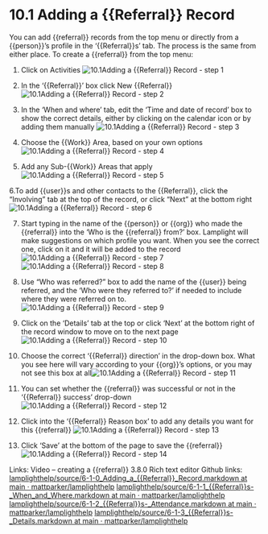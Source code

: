 # 10.1 Adding a {{Referral}} Record

You can add {{referral}} records from the top menu or directly from a {{person}}’s profile in the ‘{{Referral}}s’ tab. The process is the same from either place. To create a {{referral}} from the top menu:

1. Click on Activities
![10.1Adding a {{Referral}} Record - step 1](10.1Adding_a_Referral_Record_im_1.png)

2. In the ‘{{Referral}}’ box click New {{Referral}}
![10.1Adding a {{Referral}} Record - step 2](10.1Adding_a_Referral_Record_im_2.png)

3. In the ‘When and where’ tab, edit the ‘Time and date of record’ box to show the correct details, either by clicking on the calendar icon or by adding them manually
![10.1Adding a {{Referral}} Record - step 3](10.1Adding_a_Referral_Record_im_3.png)

4. Choose the {{Work}} Area, based on your own options
![10.1Adding a {{Referral}} Record - step 4](10.1Adding_a_Referral_Record_im_4.png)

5. Add any Sub-{{Work}} Areas that apply
![10.1Adding a {{Referral}} Record - step 5](10.1Adding_a_Referral_Record_im_5.png)

6.To add {{user}}s and other contacts to the {{Referral}}, click the “Involving” tab at the top of the record, or click “Next” at the bottom right
![10.1Adding a {{Referral}} Record - step 6](10.1Adding_a_Referral_Record_im_6.png)

7. Start typing in the name of the {{person}} or {{org}} who made the {{referral}} into the ‘Who is the {{referral}} from?’ box. Lamplight will make suggestions on which profile you want. When you see the correct one, click on it and it will be added to the record
![10.1Adding a {{Referral}} Record - step 7](10.1Adding_a_Referral_Record_im_7.png)
![10.1Adding a {{Referral}} Record - step 8](10.1Adding_a_Referral_Record_im_8.png)

8. Use “Who was referred?” box to add the name of the {{user}} being referred, and the ‘Who were they referred to?’ if needed to include where they were referred on to.
![10.1Adding a {{Referral}} Record - step 9](10.1Adding_a_Referral_Record_im_9.png)

9. Click on the ‘Details’ tab at the top or click ‘Next’ at the bottom right of the record window to move on to the next page
![10.1Adding a {{Referral}} Record - step 10](10.1Adding_a_Referral_Record_im_10.png)

10. Choose the correct ‘{{Referral}} direction’ in the drop-down box. What you see here will vary according to your {{org}}’s options, or you may not see this box at all![10.1Adding a {{Referral}} Record - step 11](10.1Adding_a_Referral_Record_im_11.png)

11. You can set whether the {{referral}} was successful or not in the ‘{{Referral}} success’ drop-down![10.1Adding a {{Referral}} Record - step 12](10.1Adding_a_Referral_Record_im_12.png)
    
12. Click into the ‘{{Referral}} Reason box’ to add any details you want for this {{referral}}
![10.1Adding a {{Referral}} Record - step 13](10.1Adding_a_Referral_Record_im_13.png)

13. Click ‘Save’ at the bottom of the page to save the {{referral}}
![10.1Adding a {{Referral}} Record - step 14](10.1Adding_a_Referral_Record_im_14.png)

Links: Video – creating a {{referral}}
3.8.0 Rich text editor
Github links:
[lamplighthelp](https://github.com/mattparker/lamplighthelp/blob/main/source/6-1-0_Adding_a_Referral_Record.markdown)[/source/6-1-0_Adding_a_{{Referral}}_Record.markdown at main · ](https://github.com/mattparker/lamplighthelp/blob/main/source/6-1-0_Adding_a_Referral_Record.markdown)[mattparker](https://github.com/mattparker/lamplighthelp/blob/main/source/6-1-0_Adding_a_Referral_Record.markdown)[/](https://github.com/mattparker/lamplighthelp/blob/main/source/6-1-0_Adding_a_Referral_Record.markdown)[lamplighthelp](https://github.com/mattparker/lamplighthelp/blob/main/source/6-1-0_Adding_a_Referral_Record.markdown)
[lamplighthelp](https://github.com/mattparker/lamplighthelp/blob/main/source/6-1-1_Referrals-_When_and_Where.markdown)[/source/6-1-1_{{Referral}}s-_When_and_Where.markdown at main · ](https://github.com/mattparker/lamplighthelp/blob/main/source/6-1-1_Referrals-_When_and_Where.markdown)[mattparker](https://github.com/mattparker/lamplighthelp/blob/main/source/6-1-1_Referrals-_When_and_Where.markdown)[/](https://github.com/mattparker/lamplighthelp/blob/main/source/6-1-1_Referrals-_When_and_Where.markdown)[lamplighthelp](https://github.com/mattparker/lamplighthelp/blob/main/source/6-1-1_Referrals-_When_and_Where.markdown)
[lamplighthelp](https://github.com/mattparker/lamplighthelp/blob/main/source/6-1-2_Referrals-_Attendance.markdown)[/source/6-1-2_{{Referral}}s-_Attendance.markdown at main · ](https://github.com/mattparker/lamplighthelp/blob/main/source/6-1-2_Referrals-_Attendance.markdown)[mattparker](https://github.com/mattparker/lamplighthelp/blob/main/source/6-1-2_Referrals-_Attendance.markdown)[/](https://github.com/mattparker/lamplighthelp/blob/main/source/6-1-2_Referrals-_Attendance.markdown)[lamplighthelp](https://github.com/mattparker/lamplighthelp/blob/main/source/6-1-2_Referrals-_Attendance.markdown)
[lamplighthelp](https://github.com/mattparker/lamplighthelp/blob/main/source/6-1-3_Referrals-_Details.markdown)[/source/6-1-3_{{Referral}}s-_Details.markdown at main · ](https://github.com/mattparker/lamplighthelp/blob/main/source/6-1-3_Referrals-_Details.markdown)[mattparker](https://github.com/mattparker/lamplighthelp/blob/main/source/6-1-3_Referrals-_Details.markdown)[/](https://github.com/mattparker/lamplighthelp/blob/main/source/6-1-3_Referrals-_Details.markdown)[lamplighthelp](https://github.com/mattparker/lamplighthelp/blob/main/source/6-1-3_Referrals-_Details.markdown)
